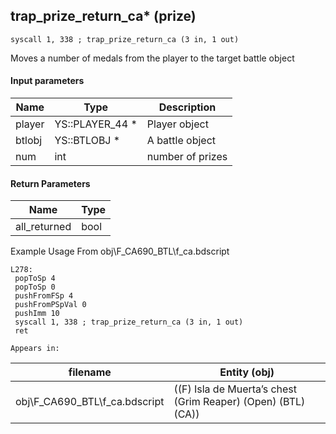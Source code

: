 ## trap_prize_return_ca* (prize)

`syscall 1, 338 ; trap_prize_return_ca (3 in, 1 out)`

Moves a number of medals from the player to the target battle object

#### Input parameters
| Name | Type | Description
|------|------|------------
| player   | YS::PLAYER_44 *   | Player object
| btlobj   | YS::BTLOBJ *   | A battle object
| num   | int   | number of prizes


#### Return Parameters
| Name | Type
|------|-----
| all_returned   | bool   
Example Usage From obj\F_CA690_BTL\f_ca.bdscript
```plaintext
L278:
 popToSp 4
 popToSp 0
 pushFromFSp 4
 pushFromPSpVal 0
 pushImm 10
 syscall 1, 338 ; trap_prize_return_ca (3 in, 1 out)
 ret
```





	Appears in:
| filename | Entity (obj)
|----------|-------------
| obj\F_CA690_BTL\f_ca.bdscript       | ((F) Isla de Muerta’s chest (Grim Reaper) (Open) (BTL) (CA))          



